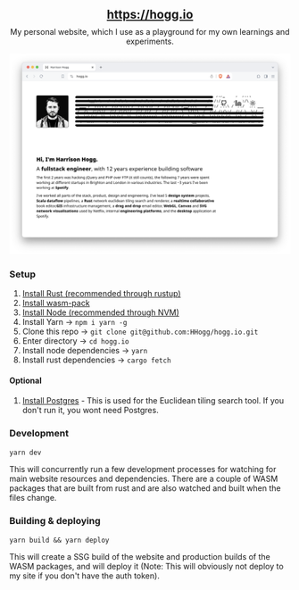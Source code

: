 <h2 align="center"  style="margin-bottom: 10px"><a href="https://hogg.io">https://hogg.io</a></h2>

<p align="center"  style="margin-top: 0px">
  My personal website, which I use as a playground for my own learnings and experiments.
</p>

<p align="center"  style="margin-top: 0px">
 <img src="./assets/website.png">
</p>

### Setup

1. [Install Rust (recommended through rustup)](https://rustup.rs/)
1. [Install wasm-pack](https://rustwasm.github.io/wasm-pack/installer/)
1. [Install Node (recommended through NVM)](https://github.com/nvm-sh/nvm)
1. Install Yarn -> `npm i yarn -g`
1. Clone this repo -> `git clone git@github.com:HHogg/hogg.io.git`
1. Enter directory -> `cd hogg.io`
1. Install node dependencies -> `yarn`
1. Install rust dependencies -> `cargo fetch`

#### Optional

1. [Install Postgres](https://www.postgresql.org/) - This is used for the Euclidean tiling search tool. If you don't run it, you wont need Postgres.

### Development

```
yarn dev
```

This will concurrently run a few development processes for watching for main website resources and dependencies. There are a couple of WASM packages that are built from rust and are also watched and built when the files change.

### Building & deploying

```
yarn build && yarn deploy
```

This will create a SSG build of the website and production builds of the WASM packages, and will deploy it (Note: This will obviously not deploy to my site if you don't have the auth token).
